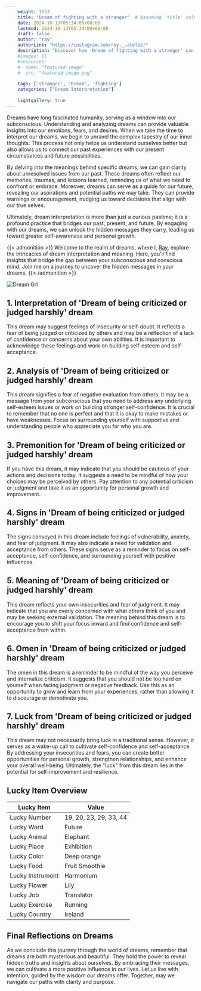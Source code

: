 ```yaml
---
    weight: 1553
    title: "Dream of fighting with a stranger"  # Assuming 'title' column exists
    date: 2024-10-13T05:34:00+08:00
    lastmod: 2024-10-13T05:34:00+08:00
    draft: false
    author: "ray"
    authorLink: "https://instagram.com/ray._.atelier"
    description: "Discover how 'Dream of fighting with a stranger' can interpret your future and uncover its significant meanings in your life."
    #images: []
    #resources:
    #- name: "featured-image"
    #  src: "featured-image.png"
    
    tags: ['stranger', 'Dream', 'fighting']
    categories: ["Dream Interpretation"]
    
    lightgallery: true
---
```

    
Dreams have long fascinated humanity, serving as a window into our subconscious. Understanding and analyzing dreams can provide valuable insights into our emotions, fears, and desires. When we take the time to interpret our dreams, we begin to unravel the complex tapestry of our inner thoughts. This process not only helps us understand ourselves better but also allows us to connect our past experiences with our present circumstances and future possibilities.

By delving into the meanings behind specific dreams, we can gain clarity about unresolved issues from our past. These dreams often reflect our memories, traumas, and lessons learned, reminding us of what we need to confront or embrace. Moreover, dreams can serve as a guide for our future, revealing our aspirations and potential paths we may take. They can provide warnings or encouragement, nudging us toward decisions that align with our true selves.

Ultimately, dream interpretation is more than just a curious pastime; it is a profound practice that bridges our past, present, and future. By engaging with our dreams, we can unlock the hidden messages they carry, leading us toward greater self-awareness and personal growth.

{{< admonition >}}
Welcome to the realm of dreams, where I, [Ray](https://instagram.com/ray._.atelier), explore the intricacies of dream interpretation and meaning. Here, you’ll find insights that bridge the gap between your subconscious and conscious mind. Join me on a journey to uncover the hidden messages in your dreams.
{{< /admonition >}}

![Dream Grl](https://cdn.pixabay.com/photo/2017/11/02/03/35/gothic-2910057_1280.jpg "Dream Grl")

## 1. Interpretation of 'Dream of being criticized or judged harshly' dream
 This dream may suggest feelings of insecurity or self-doubt. It reflects a fear of being judged or criticized by others and may be a reflection of a lack of confidence or concerns about your own abilities. It is important to acknowledge these feelings and work on building self-esteem and self-acceptance.

## 2. Analysis of 'Dream of being criticized or judged harshly' dream
 This dream signifies a fear of negative evaluation from others. It may be a message from your subconscious that you need to address any underlying self-esteem issues or work on building stronger self-confidence. It is crucial to remember that no one is perfect and that it is okay to make mistakes or have weaknesses. Focus on surrounding yourself with supportive and understanding people who appreciate you for who you are.

## 3. Premonition for 'Dream of being criticized or judged harshly' dream
 If you have this dream, it may indicate that you should be cautious of your actions and decisions today. It suggests a need to be mindful of how your choices may be perceived by others. Pay attention to any potential criticism or judgment and take it as an opportunity for personal growth and improvement.

## 4. Signs in 'Dream of being criticized or judged harshly' dream
 The signs conveyed in this dream include feelings of vulnerability, anxiety, and fear of judgment. It may also indicate a need for validation and acceptance from others. These signs serve as a reminder to focus on self-acceptance, self-confidence, and surrounding yourself with positive influences.

## 5. Meaning of 'Dream of being criticized or judged harshly' dream
 This dream reflects your own insecurities and fear of judgment. It may indicate that you are overly concerned with what others think of you and may be seeking external validation. The meaning behind this dream is to encourage you to shift your focus inward and find confidence and self-acceptance from within.

## 6. Omen in 'Dream of being criticized or judged harshly' dream
 The omen in this dream is a reminder to be mindful of the way you perceive and internalize criticism. It suggests that you should not be too hard on yourself when facing judgment or negative feedback. Use this as an opportunity to grow and learn from your experiences, rather than allowing it to discourage or demotivate you.

## 7. Luck from 'Dream of being criticized or judged harshly' dream
 This dream may not necessarily bring luck in a traditional sense. However, it serves as a wake-up call to cultivate self-confidence and self-acceptance. By addressing your insecurities and fears, you can create better opportunities for personal growth, strengthen relationships, and enhance your overall well-being. Ultimately, the "luck" from this dream lies in the potential for self-improvement and resilience.

## Lucky Item Overview
| Lucky Item          | Value              |
|---------------|--------------------|
| Lucky Number        | 19, 20, 23, 29, 33, 44  |
| Lucky Word          | Future |
| Lucky Animal        | Elephant |
| Lucky Place         | Exhibition     |
| Lucky Color         | Deep orange     |
| Lucky Food          | Fruit Smoothie      |
| Lucky Instrument    | Harmonium |
| Lucky Flower        | Lily    |
| Lucky Job           | Translator       |
| Lucky Exercise      | Running  |
| Lucky Country       | Ireland    |


##  Final Reflections on Dreams

As we conclude this journey through the world of dreams, remember that dreams are both mysterious and beautiful. They hold the power to reveal hidden truths and insights about ourselves. By embracing their messages, we can cultivate a more positive influence in our lives. Let us live with intention, guided by the wisdom our dreams offer. Together, may we navigate our paths with clarity and purpose.
